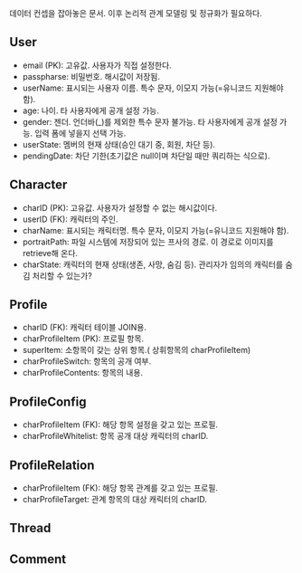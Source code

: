 데이터 컨셉을 잡아놓은 문서.
이후 논리적 관계 모델링 및 정규화가 필요하다.

## User

* email (PK): 고유값. 사용자가 직접 설정한다.
* passpharse: 비밀번호. 해시값이 저장됨.
* userName: 표시되는 사용자 이름. 특수 문자, 이모지 가능(=유니코드 지원해야 함).
* age: 나이. 타 사용자에게 공개 설정 가능.
* gender: 젠더. 언더바(_)를 제외한 특수 문자 불가능. 타 사용자에게 공개 설정 가능. 입력 폼에 넣을지 선택 가능.
* userState: 멤버의 현재 상태(승인 대기 중, 회원, 차단 등).
* pendingDate: 차단 기한(초기값은 null이며 차단일 때만 쿼리하는 식으로).

## Character

* charID (PK): 고유값. 사용자가 설정할 수 없는 해시값이다.
* userID (FK): 캐릭터의 주인.
* charName: 표시되는 캐릭터명. 특수 문자, 이모지 가능(=유니코드 지원해야 함).
* portraitPath: 파일 시스템에 저장되어 있는 프사의 경로. 이 경로로 이미지를 retrieve해 온다.
* charState: 캐릭터의 현재 상태(생존, 사망, 숨김 등). 관리자가 임의의 캐릭터를 숨김 처리할 수 있는가?

## Profile

* charID (FK): 캐릭터 테이블 JOIN용.
* charProfileItem (PK): 프로필 항목.
* superItem: 소항목이 갖는 상위 항목.( 상휘항목의 charProfileItem)
* charProfileSwitch: 항목의 공개 여부.
* charProfileContents: 항목의 내용.

## ProfileConfig

* charProfileItem (FK): 해당 항목 설정을 갖고 있는 프로필.
* charProfileWhitelist: 항목 공개 대상 캐릭터의 charID.

## ProfileRelation

* charProfileItem (FK): 해당 항목 관계를 갖고 있는 프로필.
* charProfileTarget: 관계 항목의 대상 캐릭터의 charID.

## Thread

## Comment